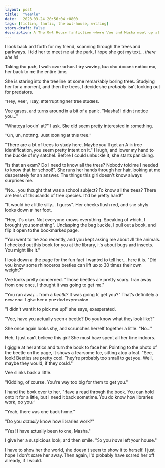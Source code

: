 ```yaml
---
layout: post
title:  "Veetle"
date:   2023-03-24 20:56:04 +0800
tags: [fiction, fanfic, the-owl-house, writing]
story-draft: false
description: A The Owl House fanfiction where Vee and Masha meet up at the park.
---
```


I look back and forth for my friend, scanning through the trees and parkways. I told her to meet me at the park, I hope she got my text... _there she is_!

Taking the path, I walk over to her. I try waving, but she doesn't notice me, her back to me the entire time.

She is staring into the treeline, at some remarkably boring trees. Studying her for a moment, and then the trees, I decide she _probably_ isn't looking out for predators.

"Hey, Vee", I say, interrupting her tree studies.

Vee gasps, and turns around in a bit of a panic. "Masha! I didn't notice you..."

"Whatcya lookin' at?" I ask. She did seem pretty interested in something.

"Oh, uh, nothing. Just looking at this tree."

"There are a lot of trees to study here. Maybe you'll get an A in tree identification, you seem pretty intent on it." I laugh, and lower my hand to the buckle of my satchel. Before I could unbuckle it, she starts panicking.

"Is that an exam? Do I need to know all the trees? Nobody told me I needed to know that for school!". She runs her hands through her hair, looking at me desperately for an answer. The things this girl doesn't know always surprises me.

"No... you thought that was a school subject? To know all the trees? There are tens of thousands of tree species. It'd be pretty hard!"

"It would be a little silly... I guess". Her cheeks flush red, and she shyly looks down at her foot.

"Hey, it's okay. Not everyone knows everything. Speaking of which, I brought you something". Unclasping the bag buckle, I pull out a book, and flip it open to the bookmarked page. 

"You went to the zoo recently, and you kept asking me about all the animals. I checked out this book for you at the library, it's about bugs and insects. You might like it."

I look down at the page for the fun fact I wanted to tell her... here it is. "Did you know some rhinoceros beetles can lift up to 30 times their own weight?"

Vee looks pretty concerned. "Those beetles are pretty scary. I ran away from one once, I thought it was going to get me."

"You ran away... from a *beetle?* It was going to get you?" That's definitely a new one. I give her a puzzled expression.

"I didn't want it to pick me up!" she says, exasperated.

"Vee, have you actually seen a beetle? Do you know what they look like?"

She once again looks shy, and scrunches herself together a little. "No..."

Heh, I just can't believe this girl! She must have spent all her time indoors.

I giggle at her antics and turn the book to face her. Pointing to the photo of the beetle on the page, it shows a fearsome foe, sitting atop a leaf. "See, look! Beetles are pretty cool. They're probably too small to get you. Well, maybe they would, if they could."

Vee slinks back a little.

"Kidding, of course. You're way too big for them to get you."

I hand the book over to her. "Have a read through the book. You can hold onto it for a little, but I need it back sometime. You do know how libraries work, do you?"

"Yeah, there was one back home."

"Do you _actually_ know how libraries work?"

"Yes! I have actually been to one, Masha."

I give her a suspicious look, and then smile. "So you _have_ left your house." 

I have to show her the world, she doesn't seem to show it to herself. I just hope I don't scare her away. Then again, I'd probably have scared her off already, if I would.
